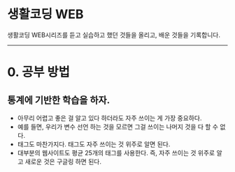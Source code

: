 # 생활코딩 WEB

생활코딩 WEB시리즈를 듣고 실습하고 했던 것들을 올리고, 배운 것들을 기록합니다.

----

# 0. 공부 방법
## 통계에 기반한 학습을 하자.
  - 아무리 어렵고 좋은 걸 알고 있다 하더라도 자주 쓰이는 게 가장 중요하다.
  - 예를 들면, 우리가 변수 선언 하는 것을 모르면 그걸 쓰이는 나머지 것을 다 할 수 없다.
  - 태그도 마찬가지다. 태그도 자주 쓰이는 것 위주로 알면 된다.
  - 대부분의 웹사이트도 평균 25개의 태그를 사용한다. 즉, 자주 쓰이는 것 위주로 알고 새로운 것은 구글링 하면 된다.
